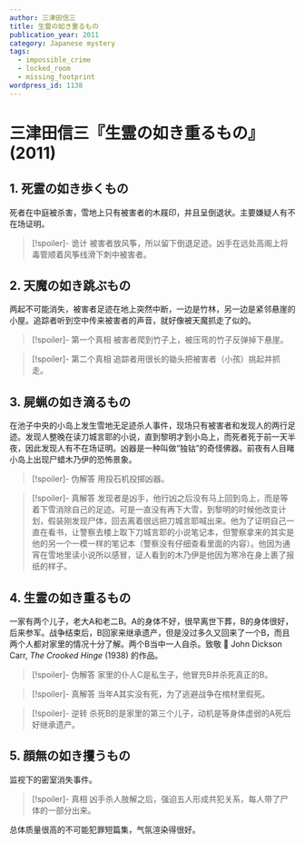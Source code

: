 ```yaml
---
author: 三津田信三
title: 生霊の如き重るもの
publication_year: 2011
category: Japanese mystery
tags:
  - impossible_crime
  - locked_room
  - missing_footprint
wordpress_id: 1138
---
```


# 三津田信三『生霊の如き重るもの』(2011)

## 1. 死霊の如き歩くもの

死者在中庭被杀害，雪地上只有被害者的木屐印，并且呈倒退状。主要嫌疑人有不在场证明。

> [!spoiler]- 诡计
> 被害者放风筝，所以留下倒退足迹。凶手在远处高阁上将毒管顺着风筝线滑下刺中被害者。

## 2. 天魔の如き跳ぶもの

两起不可能消失，被害者足迹在地上突然中断，一边是竹林，另一边是紧邻悬崖的小屋。追踪者听到空中传来被害者的声音，就好像被天魔抓走了似的。

> [!spoiler]- 第一个真相
> 被害者爬到竹子上，被压弯的竹子反弹掉下悬崖。

> [!spoiler]- 第二个真相
> 追踪者用很长的锄头把被害者（小孩）挑起并抓走。

## 3. 屍蝋の如き滴るもの

在池子中央的小岛上发生雪地无足迹杀人事件，现场只有被害者和发现人的两行足迹。发现人整晚在读刀城言耶的小说，直到黎明才到小岛上，而死者死于前一天半夜，因此发现人有不在场证明。凶器是一种叫做“独钴”的奇怪佛器。前夜有人目睹小岛上出现尸蜡木乃伊的恐怖景象。

> [!spoiler]- 伪解答
> 用投石机投掷凶器。

> [!spoiler]- 真解答
> 发现者是凶手，他行凶之后没有马上回到岛上，而是等着下雪消除自己的足迹。可是一直没有再下大雪，到黎明的时候他改变计划，假装刚发现尸体，回去离着很远把刀城言耶喊出来。他为了证明自己一直在看书，让警察去楼上取下刀城言耶的小说笔记本，但警察拿来的其实是他的另一个一模一样的笔记本（警察没有仔细查看里面的内容）。他因为通宵在雪地里读小说所以感冒，证人看到的木乃伊是他因为寒冷在身上裹了报纸的样子。

## 4. 生霊の如き重るもの

一家有两个儿子，老大A和老二B。A的身体不好，很早离世下葬，B的身体很好，后来参军。战争结束后，B回家来继承遗产，但是没过多久又回来了一个B，而且两个人都对家里的情况十分了解。两个B当中一人自杀。致敬 :open_book: John Dickson Carr, *The Crooked Hinge* (1938) 的作品。

> [!spoiler]- 伪解答
> 家里的仆人C是私生子，他冒充B并杀死真正的B。

> [!spoiler]- 真解答
> 当年A其实没有死，为了逃避战争在棺材里假死。

> [!spoiler]- 逆转
> 杀死B的是家里的第三个儿子，动机是等身体虚弱的A死后好继承遗产。

## 5. 顔無の如き攫うもの

监视下的密室消失事件。

> [!spoiler]- 真相
> 凶手杀人肢解之后，强迫五人形成共犯关系，每人带了尸体的一部分出来。

总体质量很高的不可能犯罪短篇集，气氛渲染得很好。